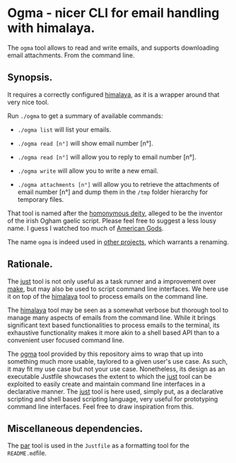 Ogma - nicer CLI for email handling with himalaya.
==================================================


The `ogma` tool allows to read and write emails, and supports
downloading email attachments. From the command line.


Synopsis.
---------

It requires a correctly configured [himalaya][himalaya], as it is a
wrapper around that very nice tool.

Run `./ogma` to get a summary of available commands:

* `./ogma list` will list your emails.

* `./ogma read [n°]` will show email number \[n°\].

* `./ogma read [n°]` will allow you to reply to email number \[n°\].

* `./ogma write` will allow you to write a new email.

* `./ogma attachments [n°]` will allow you to retrieve the attachments
of email number \[n°\] and dump them in the `/tmp` folder hierarchy for
temporary files.

That tool is named after the [homonymous deity][ogma], alleged to be the
inventor of the irish Ogham gaelic script. Please feel free to suggest a
less lousy name. I guess I watched too much of [American Gods][amazon].

The name `ogma` is indeed used in [other projects][other], which
warrants a renaming.

[other]: https://github.com/ogmacorp/OgmaNeo2.git


Rationale.
----------

The [just][just] tool is not only useful as a task runner and a
improvement over [make][make], but may also be used to script command
line interfaces. We here use it on top of the [himalaya][himalaya] tool
to process emails on the command line.

The [himalaya][himalaya] tool may be seen as a somewhat verbose but
thorough tool to manage many aspects of emails from the command line.
While it brings significant text based functionalities to process emails
to the terminal, its exhaustive functionality makes it more akin to a
shell based API than to a convenient user focused command line.

The [ogma] tool provided by this repository aims to wrap that up into
something much more usable, taylored to a given user's use case. As
such, it may fit my use case but not your use case. Nonetheless, its
design as an executable Justfile showcases the extent to which the
[just][just] tool can be exploited to easily create and maintain command
line interfaces in a declarative manner. The [just][just] tool is here
used, simply put, as a declarative scripting and shell based scripting
language, very useful for prototyping command line interfaces. Feel free
to draw inspiration from this.


Miscellaneous dependencies.
---------------------------

The [par][par] tool is used in the `Justfile` as a formatting tool for
the `README.md`file.


[just]: https://just.systems/
[make]: https://onlinelibrary.wiley.com/doi/abs/10.1002/spe.4380090402
[himalaya]: https://pimalaya.org/himalaya/cli/latest/
[par]: http://www.nicemice.net/par/
[ogma]: https://en.wikipedia.org/wiki/Ogma
[amazon]: https://www.youtube.com/watch?v=z6HLeNl8DOs

